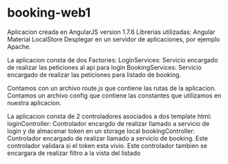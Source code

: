 # booking-web1
Aplicacion creada en AngularJS version 1.7.6 Librerias utilizadas: Angular Material LocalStore  Desplegar en un servidor de aplicaciones, por ejemplo Apache.

La aplicacion consta de dos Factories:
LoginServices: Servicio encargado de realizar las peticiones al api para login
BookingServices: Servicio encargado de realizar las peticiones para listado de booking.

Contamos con un archivo route.js que contiene las rutas de la aplicacion.
Contamos un archivo config que contiene las constantes que utilizamos en nuestra aplicacion.

La aplicacion consta de 2 controladores asociados a dos template html:
loginController: Controlador encargdo de realizar llamado a servicio de login y de almacenar token en un storage local
bookingController: Controlador encargado de realizar llamado a servicio de booking. Este controlador validara si el token esta vivio. Este controlador tambien se encargara de realizar filtro a la vista del listado